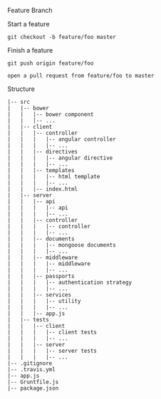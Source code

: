 
Feature Branch

Start a feature

	git checkout -b feature/foo master

Finish a feature

	git push origin feature/foo

	open a pull request from feature/foo to master

Structure

    |-- src
    |   |-- bower
    |	|	|-- bower component
    |	|	|-- ...
    |   |-- client
    |	|	|-- controller
    |	|	|	|-- angular controller
    |	|	|	|-- ...
    |	|	|-- directives
    |	|	|	|-- angular directive
    |	|	|	|-- ...
    |	|	|-- templates
    |	|	|	|-- html template
    |	|	|	|-- ...
    |	|	|-- index.html
    |   |-- server
    |	|	|-- api
    |	|	|	|-- api
    |   |   |   |-- ...
    |	|	|-- controller
    |	|	|	|-- controller
    |   |   |   |-- ...
    |	|	|-- documents
    |	|	|	|-- mongoose documents
    |   |   |   |-- ...
    |	|	|-- middleware
    |	|	|	|-- middleware
    |   |   |   |-- ...
    |	|	|-- passports
    |	|	|	|-- authentication strategy
    |   |   |   |-- ...
    |	|	|-- services
    |	|	|	|-- utility
    |   |   |   |-- ...
    |	|	|-- app.js    
    |   |-- tests
    |   |   |-- client
    |   |   |   |-- client tests
    |   |   |   |-- ...
    |   |   |-- server
    |   |   |   |-- server tests
    |   |   |   |-- ...
    |-- .gitignore
    |-- .travis.yml
    |-- app.js
    |-- Gruntfile.js
    |-- package.json